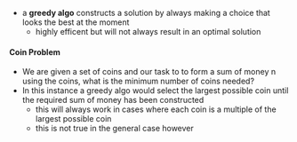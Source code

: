 - a **greedy algo** constructs a solution by always making a choice that looks the best at the moment 
	- highly efficent but will not always result in an optimal solution 

#### Coin Problem 
- We are given a set of coins and our task to to form a sum of money n using the coins, what is the minimum number of coins needed?
- In this instance a greedy algo would select the largest possible coin until the required sum of money has been constructed 
	- this will always work in cases where each coin is a multiple of the largest possible coin 
	- this is not true in the general case however 